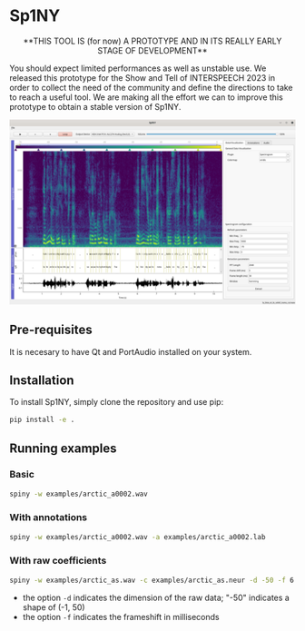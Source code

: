 # Sp1NY

<p align="center">
**THIS TOOL IS (for now) A PROTOTYPE AND IN ITS REALLY EARLY STAGE OF DEVELOPMENT**
</p>

You should expect limited performances as well as unstable use.
We released this prototype for the Show and Tell of INTERSPEECH 2023 in order to collect the need of the community and define the directions to take to reach a useful tool.
We are making all the effort we can to improve this prototype to obtain a stable version of Sp1NY.

![A screenshot of Sp1NY](/sp1ny.png)

## Pre-requisites

It is necesary to have Qt and PortAudio installed on your system.

## Installation

To install Sp1NY, simply clone the repository and use pip:

```sh
pip install -e .
```

## Running examples

### Basic

```sh
spiny -w examples/arctic_a0002.wav
```

### With annotations


```sh
spiny -w examples/arctic_a0002.wav -a examples/arctic_a0002.lab
```

### With raw coefficients

```sh
spiny -w examples/arctic_as.wav -c examples/arctic_as.neur -d -50 -f 6.4
```

- the option `-d` indicates the dimension of the raw data; "-50" indicates a shape of (-1, 50)
- the option `-f` indicates the frameshift in milliseconds
